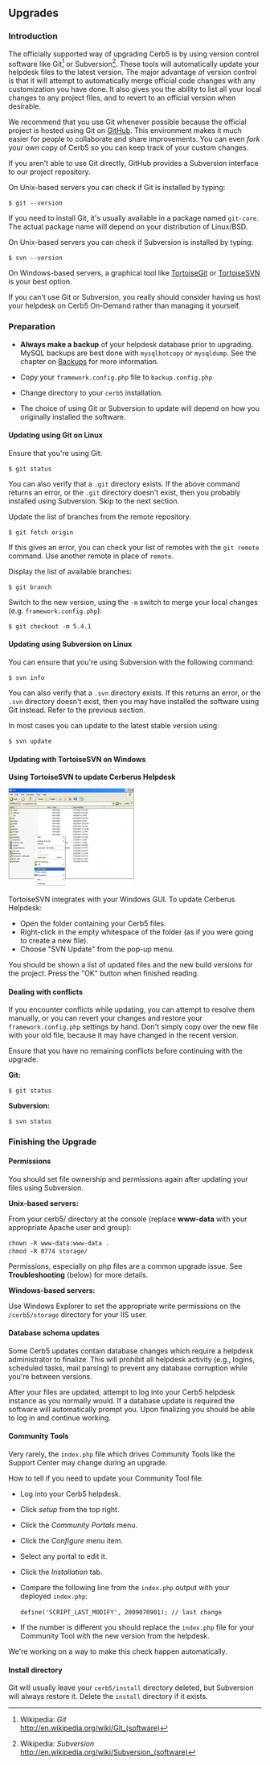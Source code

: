 
## Upgrades ##

### Introduction ###

The officially supported way of upgrading Cerb5 is by using version control software like Git[^git] or Subversion[^subversion].  These tools will automatically update your helpdesk files to the latest version.  The major advantage of version control is that it will attempt to automatically merge official code changes with any customization you have done. It also gives you the ability to list all your local changes to any project files, and to revert to an official version when desirable.

[^git]: Wikipedia: _Git_  
	<http://en.wikipedia.org/wiki/Git_(software)>
[^subversion]: Wikipedia: _Subversion_  
	<http://en.wikipedia.org/wiki/Subversion_(software)>

We recommend that you use Git whenever possible because the official project is hosted using Git on [GitHub](http://www.github.com).  This environment makes it much easier for people to collaborate and share improvements.  You can even _fork_ your own copy of Cerb5 so you can keep track of your custom changes.

If you aren't able to use Git directly, GitHub provides a Subversion interface to our project repository.

On Unix-based servers you can check if Git is installed by typing:

    $ git --version

If you need to install Git, it's usually available in a package named `git-core`.  The actual package name will depend on your distribution of Linux/BSD.

On Unix-based servers you can check if Subversion is installed by typing:

    $ svn --version

On Windows-based servers, a graphical tool like [TortoiseGit](http://code.google.com/p/tortoisegit/) or [TortoiseSVN](http://tortoisesvn.tigris.org/) is your best option.

If you can't use Git or Subversion, you really should consider having us host your helpdesk on Cerb5 On-Demand rather than managing it yourself.<!--[How do you upgrade Cerb5 without SVN?](http://wiki.cerb5.com/wiki/Upgrade_Cerb5_without_SVN)_-->

### Preparation ###

* **Always make a backup** of your helpdesk database prior to upgrading. MySQL backups are best done with `mysqlhotcopy` or
    `mysqldump`.  See the chapter on [Backups](#backups) for more information.

* Copy your `framework.config.php` file to `backup.config.php`

* Change directory to your `cerb5` installation.

* The choice of using Git or Subversion to update will depend on how you originally installed the software.

#### Updating using Git on Linux ####

Ensure that you're using Git:

	$ git status
	
You can also verify that a `.git` directory exists.  If the above command returns an error, or the `.git` directory doesn't exist, then you probably installed using Subversion.  Skip to the next section.

Update the list of branches from the remote repository.

	$ git fetch origin
	
If this gives an error, you can check your list of remotes with the `git remote` command.  Use another remote in place of `remote`.
	
Display the list of available branches:
	
	$ git branch
	
Switch to the new version, using the `-m` switch to merge your local changes (e.g. `framework.config.php`):
	
	$ git checkout -m 5.4.1
	
#### Updating using Subversion on Linux ####

You can ensure that you're using Subversion with the following command:

	$ svn info
	
You can also verify that a `.svn` directory exists.  If this returns an error, or the `.svn` directory doesn't exist, then you may have installed the software using Git instead.  Refer to the previous section.
	
In most cases you can update to the latest stable version using:

	$ svn update
	
#### Updating with TortoiseSVN on Windows ####

**Using TortoiseSVN to update Cerberus Helpdesk**

![](images/maintenance/maintenance_updating_svn_win.png)

TortoiseSVN integrates with your Windows GUI. To update Cerberus Helpdesk:

* Open the folder containing your Cerb5 files.
* Right-click in the empty whitespace of the folder (as if you were going to create a new file).
* Choose "SVN Update" from the pop-up menu.

You should be shown a list of updated files and the new build versions for the project. Press the "OK" button when finished reading.

#### Dealing with conflicts ####

If you encounter conflicts while updating, you can attempt to resolve them manually, or you can revert your changes and restore your `framework.config.php` settings by hand.  Don't simply copy over the new file with your old file, because it may have changed in the recent version.

Ensure that you have no remaining conflicts before continuing with the upgrade.

**Git:**

	$ git status
	
**Subversion:**

	$ svn status

### Finishing the Upgrade ###

#### Permissions ####

You should set file ownership and permissions again after updating your files using Subversion.

**Unix-based servers:**

From your cerb5/ directory at the console (replace **www-data** with
your appropriate Apache user and group):

    chown -R www-data:www-data .
    chmod -R 0774 storage/

Permissions, especially on php files are a common upgrade issue. See **Troubleshooting** (below) for more details.

**Windows-based servers:**

Use Windows Explorer to set the appropriate write permissions on the `/cerb5/storage` directory for your IIS user.

#### Database schema updates ####

Some Cerb5 updates contain database changes which require a helpdesk administrator to finalize. This will prohibit all helpdesk activity (e.g., logins, scheduled tasks, mail parsing) to prevent any database corruption while you're between versions.

After your files are updated, attempt to log into your Cerb5 helpdesk instance as you normally would. If a database update is required the software will automatically prompt you. Upon finalizing you should be able to log in and continue working.

#### Community Tools ####

Very rarely, the `index.php` file which drives Community Tools like the Support Center may change during an upgrade.

How to tell if you need to update your Community Tool file:

* Log into your Cerb5 helpdesk.
* Click _setup_ from the top right.
* Click the _Community Portals_ menu.
* Click the _Configure_ menu item.
* Select any portal to edit it.
* Click the _Installation_ tab.
* Compare the following line from the `index.php` output with your deployed `index.php`:
	
	`define('SCRIPT_LAST_MODIFY', 2009070901); // last change`

* If the number is different you should replace the `index.php` file for your Community Tool with the new version from the helpdesk.

We're working on a way to make this check happen automatically.

#### Install directory ####

Git will usually leave your `cerb5/install` directory deleted, but Subversion will always restore it.  Delete the `install` directory if it exists.

<!--
#### Troubleshooting ####

If you opted for a "safe" upgrade by making a backup and moving your install to a different location, you may see a blank page or cache-related error in your browser when loading the Helpdesk. Try [clearing the cache](http://wiki.cerb5.com/wiki/Clearing_the_cache) to fix this.

Occasionally you may want to force your plugins to reload after a simple update that doesn't patch the database and clear out the cache. Click 'Helpdesk Setup' and select the plugins tab to automatically reload them.
-->

<!--
##### Linux errors caused by PHP file permissions #####

When upgrading, Subversion can change file permissions. When this happens you may see several symptoms:

* Cerb5 fails to start and the browser displays an *Internal Server Error* page.
* Cerberus displays in the browser, but nothing happens when you click some of the buttons or links.
* If you have access to your server logs, look for errors similar to *SoftException in Application* or other errors indicating a specific PHP file failed.

If you are receiving the *Internal Server Error* page, check the permissions on `index.php` in your main Cerb5 directory.

If you are receiving the *Internal Server Error* page, or Cerb5 fails to run when links or buttons are clicked, check the file permissions on the PHP files.
-->

<!--
**PHP permissions**

File permissions are dependent on server setup and vary widely. Before proceeding, if you have any questions about correct PHP file permissions, check the permissions on other browser accessible PHP files that are currently working, or check with a server administrator.

If PHP permissions are causing these errors, the permissions may be set to allow group or public writing to these files. Disallow writing to *public* and *group*. Then test your installation.

You can use `CHMOD` or an FTP client to set the permissions. With the exceptions noted in the upgrade procedure, all files within the Cerberus directory and sub-directories usually have the same permissions.
-->